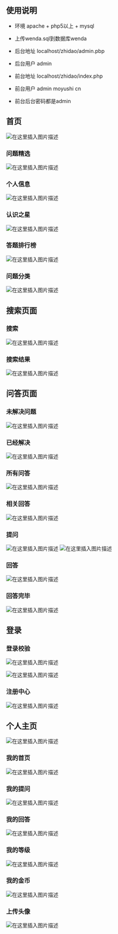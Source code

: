 
## 使用说明

- 环境 apache + php5以上 + mysql

- 上传wenda.sql到数据库wenda

- 后台地址 localhost/zhidao/admin.pbp

- 后台用户 admin

- 前台地址 localhost/zhidao/index.php

- 前台用户 admin moyushi cn

- 前台后台密码都是admin


## 首页

![在这里插入图片描述](https://img-blog.csdnimg.cn/2021031109300631.png?x-oss-process=image/watermark,type_ZmFuZ3poZW5naGVpdGk,shadow_10,text_aHR0cHM6Ly9ibG9nLmNzZG4ubmV0L2phbmtpbjY=,size_16,color_FFFFFF,t_70)




### 问题精选

![在这里插入图片描述](https://img-blog.csdnimg.cn/20210310211948164.png?x-oss-process=image/watermark,type_ZmFuZ3poZW5naGVpdGk,shadow_10,text_aHR0cHM6Ly9ibG9nLmNzZG4ubmV0L2phbmtpbjY=,size_16,color_FFFFFF,t_70)

### 个人信息
![在这里插入图片描述](https://img-blog.csdnimg.cn/2021031021211712.png)
### 认识之星
![在这里插入图片描述](https://img-blog.csdnimg.cn/20210310212140157.png)

### 答题排行榜

![在这里插入图片描述](https://img-blog.csdnimg.cn/20210310212159452.png)


### 问题分类
![在这里插入图片描述](https://img-blog.csdnimg.cn/20210310212033200.png?x-oss-process=image/watermark,type_ZmFuZ3poZW5naGVpdGk,shadow_10,text_aHR0cHM6Ly9ibG9nLmNzZG4ubmV0L2phbmtpbjY=,size_16,color_FFFFFF,t_70)
## 搜索页面
### 搜索
![在这里插入图片描述](https://img-blog.csdnimg.cn/20210310212420559.png)
### 搜索结果
![在这里插入图片描述](https://img-blog.csdnimg.cn/20210310210646677.png?x-oss-process=image/watermark,type_ZmFuZ3poZW5naGVpdGk,shadow_10,text_aHR0cHM6Ly9ibG9nLmNzZG4ubmV0L2phbmtpbjY=,size_16,color_FFFFFF,t_70)

## 问答页面
### 未解决问题
![在这里插入图片描述](https://img-blog.csdnimg.cn/20210310210438871.png?x-oss-process=image/watermark,type_ZmFuZ3poZW5naGVpdGk,shadow_10,text_aHR0cHM6Ly9ibG9nLmNzZG4ubmV0L2phbmtpbjY=,size_16,color_FFFFFF,t_70)
### 已经解决
![在这里插入图片描述](https://img-blog.csdnimg.cn/20210310210600865.png?x-oss-process=image/watermark,type_ZmFuZ3poZW5naGVpdGk,shadow_10,text_aHR0cHM6Ly9ibG9nLmNzZG4ubmV0L2phbmtpbjY=,size_16,color_FFFFFF,t_70)


### 所有问答

![在这里插入图片描述](https://img-blog.csdnimg.cn/20210310210532710.png?x-oss-process=image/watermark,type_ZmFuZ3poZW5naGVpdGk,shadow_10,text_aHR0cHM6Ly9ibG9nLmNzZG4ubmV0L2phbmtpbjY=,size_16,color_FFFFFF,t_70)

### 相关回答
![在这里插入图片描述](https://img-blog.csdnimg.cn/20210310212642800.png?x-oss-process=image/watermark,type_ZmFuZ3poZW5naGVpdGk,shadow_10,text_aHR0cHM6Ly9ibG9nLmNzZG4ubmV0L2phbmtpbjY=,size_16,color_FFFFFF,t_70)

### 提问
![在这里插入图片描述](https://img-blog.csdnimg.cn/20210310210733360.png?x-oss-process=image/watermark,type_ZmFuZ3poZW5naGVpdGk,shadow_10,text_aHR0cHM6Ly9ibG9nLmNzZG4ubmV0L2phbmtpbjY=,size_16,color_FFFFFF,t_70)
![在这里插入图片描述](https://img-blog.csdnimg.cn/2021031021075461.png?x-oss-process=image/watermark,type_ZmFuZ3poZW5naGVpdGk,shadow_10,text_aHR0cHM6Ly9ibG9nLmNzZG4ubmV0L2phbmtpbjY=,size_16,color_FFFFFF,t_70)


### 回答
![在这里插入图片描述](https://img-blog.csdnimg.cn/20210310211626648.png?x-oss-process=image/watermark,type_ZmFuZ3poZW5naGVpdGk,shadow_10,text_aHR0cHM6Ly9ibG9nLmNzZG4ubmV0L2phbmtpbjY=,size_16,color_FFFFFF,t_70)

### 回答完毕

![在这里插入图片描述](https://img-blog.csdnimg.cn/2021031021171916.png?x-oss-process=image/watermark,type_ZmFuZ3poZW5naGVpdGk,shadow_10,text_aHR0cHM6Ly9ibG9nLmNzZG4ubmV0L2phbmtpbjY=,size_16,color_FFFFFF,t_70)
## 登录

### 登录校验

![在这里插入图片描述](https://img-blog.csdnimg.cn/20210311093947493.png?x-oss-process=image/watermark,type_ZmFuZ3poZW5naGVpdGk,shadow_10,text_aHR0cHM6Ly9ibG9nLmNzZG4ubmV0L2phbmtpbjY=,size_16,color_FFFFFF,t_70)


![在这里插入图片描述](https://img-blog.csdnimg.cn/20210311094238522.png?x-oss-process=image/watermark,type_ZmFuZ3poZW5naGVpdGk,shadow_10,text_aHR0cHM6Ly9ibG9nLmNzZG4ubmV0L2phbmtpbjY=,size_16,color_FFFFFF,t_70)

### 注册中心

![在这里插入图片描述](https://img-blog.csdnimg.cn/20210311094051621.png?x-oss-process=image/watermark,type_ZmFuZ3poZW5naGVpdGk,shadow_10,text_aHR0cHM6Ly9ibG9nLmNzZG4ubmV0L2phbmtpbjY=,size_16,color_FFFFFF,t_70)

## 个人主页
![在这里插入图片描述](https://img-blog.csdnimg.cn/20210310211004758.png)

### 我的首页
![在这里插入图片描述](https://img-blog.csdnimg.cn/20210310210812554.png?x-oss-process=image/watermark,type_ZmFuZ3poZW5naGVpdGk,shadow_10,text_aHR0cHM6Ly9ibG9nLmNzZG4ubmV0L2phbmtpbjY=,size_16,color_FFFFFF,t_70)

### 我的提问
![在这里插入图片描述](https://img-blog.csdnimg.cn/20210310210906397.png?x-oss-process=image/watermark,type_ZmFuZ3poZW5naGVpdGk,shadow_10,text_aHR0cHM6Ly9ibG9nLmNzZG4ubmV0L2phbmtpbjY=,size_16,color_FFFFFF,t_70)

### 我的回答
![在这里插入图片描述](https://img-blog.csdnimg.cn/20210310210917238.png?x-oss-process=image/watermark,type_ZmFuZ3poZW5naGVpdGk,shadow_10,text_aHR0cHM6Ly9ibG9nLmNzZG4ubmV0L2phbmtpbjY=,size_16,color_FFFFFF,t_70)

### 我的等级
![在这里插入图片描述](https://img-blog.csdnimg.cn/20210310210925839.png?x-oss-process=image/watermark,type_ZmFuZ3poZW5naGVpdGk,shadow_10,text_aHR0cHM6Ly9ibG9nLmNzZG4ubmV0L2phbmtpbjY=,size_16,color_FFFFFF,t_70)

### 我的金币
![在这里插入图片描述](https://img-blog.csdnimg.cn/20210310210935507.png?x-oss-process=image/watermark,type_ZmFuZ3poZW5naGVpdGk,shadow_10,text_aHR0cHM6Ly9ibG9nLmNzZG4ubmV0L2phbmtpbjY=,size_16,color_FFFFFF,t_70)

### 上传头像

![在这里插入图片描述](https://img-blog.csdnimg.cn/20210310210943463.png?x-oss-process=image/watermark,type_ZmFuZ3poZW5naGVpdGk,shadow_10,text_aHR0cHM6Ly9ibG9nLmNzZG4ubmV0L2phbmtpbjY=,size_16,color_FFFFFF,t_70)



